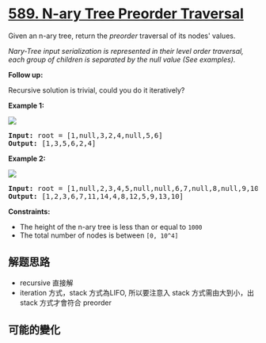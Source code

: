 # [589. N-ary Tree Preorder Traversal](https://leetcode.com/problems/n-ary-tree-preorder-traversal/)
Given an n-ary tree, return the _preorder_ traversal of its nodes&#39; values.

_Nary-Tree input serialization is represented in their level order traversal, each group of children is separated by the null value (See examples)._



**Follow up:**

Recursive solution is trivial, could you do it iteratively?



**Example 1:**

![](https://assets.leetcode.com/uploads/2018/10/12/narytreeexample.png)


<pre><strong>Input:</strong> root = [1,null,3,2,4,null,5,6]
<strong>Output:</strong> [1,3,5,6,2,4]
</pre>

**Example 2:**

![](https://assets.leetcode.com/uploads/2019/11/08/sample_4_964.png)


<pre><strong>Input:</strong> root = [1,null,2,3,4,5,null,null,6,7,null,8,null,9,10,null,null,11,null,12,null,13,null,null,14]
<strong>Output:</strong> [1,2,3,6,7,11,14,4,8,12,5,9,13,10]
</pre>



**Constraints:**


- The height of the n-ary tree is less than or equal to <code>1000</code>
- The total number of nodes is between <code>[0, 10^4]</code>


##  解题思路

- recursive 直接解
- iteration 方式，stack 方式為LIFO, 所以要注意入 stack 方式需由大到小，出 stack 方式才會符合 preorder

##  可能的變化

